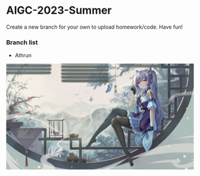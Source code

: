 # AIGC-2023-Summer

Create a new branch for your own to upload homework/code. Have fun!

### Branch list

- Athrun



![cover](cover.jpg)
